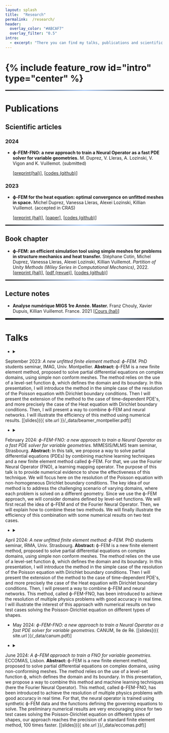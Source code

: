 ```yaml
---
layout: splash 
title:  "Research" 
permalink:  /research/ 
header:
  overlay_color: "#ABCAF7"
  overlay_filter: "0.5"
intro:
  - excerpt: "There you can find my talks, publications and scientific communications."
---
```


<h1>{% include feature_row id="intro" type="center" %}</h1>
<hr style="border: 0;
        height: 3px;
        background-image: linear-gradient(to right, rgba(0, 0, 0, 0), rgba(171,202,247), rgba(0, 0, 0, 0));">

# Publications

## Scientific articles
### 2024 
*  **ϕ-FEM-FNO: a new approach to train a Neural Operator as a fast PDE solver for variable geometries.** M. Duprez, V. Lleras, A. Lozinski, V. Vigon and K. Vuillemot. (submitted)

   \[[preprint(hal)](https://hal.science/hal-04473794)], \[[codes (github)](https://github.com/KVuillemot/PhiFEM_and_FNO/tree/main)]


### 2023
* **ϕ-FEM for the heat equation: optimal convergence on unfitted meshes in space.** Michel Duprez, Vanessa Lleras, Alexei Lozinski, Killian Vuillemot. (accepted in CRAS)

  \[[preprint (hal)](https://hal.archives-ouvertes.fr/hal-03685445)], \[[paper](https://comptes-rendus.academie-sciences.fr/mathematique/item/10.5802/crmath.497.pdf)], \[[codes (github)](https://github.com/PhiFEM/Heat-Equation)]

<hr style="border: 0;
        height: 3px;
        background-image: linear-gradient(to right, rgba(0, 0, 0, 0), rgba(171,202,247), rgba(0, 0, 0, 0));">

## Book chapter

*  **ϕ-FEM: an efficient simulation tool using simple meshes for problems in structure mechanics and heat transfer.** Stéphane Cotin, Michel Duprez, Vanessa Lleras, Alexei Lozinski, Killian Vuillemot. 
*Partition of Unity Methods (Wiley Series in Computational Mechanics)*, 2022.
  \[[preprint (hal)](https://hal.archives-ouvertes.fr/hal-03372733)], \[[pdf (revue)](https://www.amazon.com/XFEM-Extended-Element-Computational-Mechanics/dp/0470667087)], \[[codes (github)](https://github.com/PhiFEM/Poisson-Mixed-Boundary-Fracture-Interface)]

<hr style="border: 0;
        height: 3px;
        background-image: linear-gradient(to right, rgba(0, 0, 0, 0), rgba(171,202,247), rgba(0, 0, 0, 0));">

## Lecture notes

* **Analyse numérique MIGS 1re Année. Master.** Franz Chouly, Xavier Dupuis, Killian Vuillemot. France. 2021  \[[Cours (hal)](https://cel.archives-ouvertes.fr/hal-03277223)]

<hr style="border: 0;
        height: 5px;
        background-image: linear-gradient(to right, rgba(0, 0, 0, 0), rgba(171,202,247), rgba(0, 0, 0, 0));">

# Talks 

- <details><summary>
September 2023: <i>A new unfitted finite element method: ϕ-FEM. </i>PhD students seminar, IMAG, Univ. Montpellier.</summary> <b> Abstract: </b>
ϕ-FEM is a new finite element method, proposed to solve partial differential equations on complex domains, using simple non conform meshes. The method relies on the use of a level-set function ϕ, which defines the domain and its boundary. In this presentation, I will introduce the method in the simple case of the resolution of the Poisson equation with Dirichlet boundary conditions. Then I will present the extension of the method to the case of time-dependent PDE's, and more precisely the case of the Heat equation with Dirichlet boundary conditions. Then, I will present a way to combine ϕ-FEM and neural networks. I will illustrate the efficiency of this method using numerical results.  </details>
\[[slides]({{ site.url }}/_data/beamer_montpellier.pdf)\]


- <details><summary>
February 2024: <i>ϕ-FEM-FNO: a new approach to train a Neural Operator as a fast PDE solver for variable geometries. </i>MIMESIS/MLMS team seminar, Strasbourg.</summary> <b> Abstract: </b>
In this talk, we propose a way to solve partial differential equations (PDEs) by combining machine learning techniques and a new finite element method called ϕ-FEM. For that, we use the Fourier Neural Operator (FNO), a learning mapping operator. The purpose of this talk is to provide numerical evidence to show the effectiveness of this technique. We will focus here on the resolution of the Poisson equation with non-homogeneous Dirichlet boundary conditions. The key idea of our method is to address the challenging scenario of varying domains, where each problem is solved on a different geometry. Since we use the ϕ-FEM approach, we will consider domains defined by level-set functions. We will first recall the idea of ϕ-FEM and of the Fourier Neural Operator. Then, we will explain how to combine these two methods. We will finally illustrate the efficiency of this combination with some numerical results on two test cases.  </details>
<!-- \[[slides]({{ site.url }}/_data/beamer_montpellier.pdf)\] -->

- <details><summary>
April 2024: <i>A new unfitted finite element method: ϕ-FEM. </i>PhD students seminar, IRMA, Univ. Strasbourg.</summary> <b> Abstract: </b>
ϕ-FEM is a new finite element method, proposed to solve partial differential equations on complex domains, using simple non conform meshes. The method relies on the use of a level-set function ϕ, which defines the domain and its boundary. In this presentation, I will introduce the method in the simple case of the resolution of the Poisson equation with Dirichlet boundary conditions. Then I will present the extension of the method to the case of time-dependent PDE's, and more precisely the case of the Heat equation with Dirichlet boundary conditions. Then, I will present a way to combine ϕ-FEM and neural networks. This method, called ϕ-FEM-FNO, has been introduced to achieve the resolution of multiple physics problems with good accuracy in real time. I will illustrate the interest of this approach with numerical results on two test cases solving the Poisson-Dirichlet equation on different types of shapes.  </details>

- May 2024: <i>ϕ-FEM-FNO: a new approach to train a Neural Operator as a fast PDE solver for variable geometries. </i>CANUM, Ile de Ré.
  \[[slides]({{ site.url }}/_data/canum.pdf)\]

- <details><summary>
June 2024: <i>A ϕ-FEM approach to train a FNO for variable geometries. </i>ECCOMAS, Lisbon.</summary> <b> Abstract: </b>
ϕ-FEM is a new finite element method, proposed to solve partial differential equations on complex domains, using non-conforming meshes. The method relies on the use of a level-set function ϕ, which defines the domain and its boundary. In this presentation, we propose a way to combine this method and machine learning techniques (here the Fourier Neural Operator). This method, called ϕ-FEM-FNO, has been introduced to achieve the resolution of multiple physics problems with good accuracy in real time. For that, the neural operator is trained using synthetic ϕ-FEM data and the functions defining the governing equations to solve. The preliminary numerical results are very encouraging since for two test cases solving the Poisson-Dirichlet equation on different types of shapes, our approach reaches the precision of a standard finite element method, 100 times faster. </details>
\[[slides]({{ site.url }}/_data/eccomas.pdf)\]
